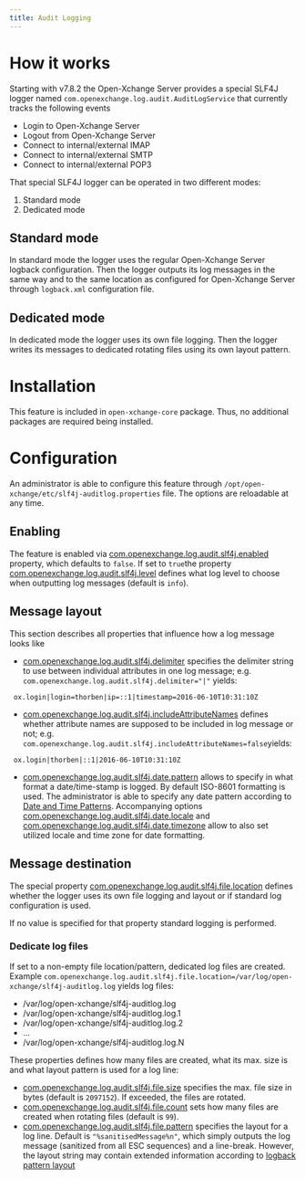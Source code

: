 ```yaml
---
title: Audit Logging
---
```


# How it works

Starting with v7.8.2 the Open-Xchange Server provides a special SLF4J logger named ``com.openexchange.log.audit.AuditLogService`` that currently tracks the following events

 - Login to Open-Xchange Server
 - Logout from Open-Xchange Server
 - Connect to internal/external IMAP
 - Connect to internal/external SMTP
 - Connect to internal/external POP3

That special SLF4J logger can be operated in two different modes:

1. Standard mode
2. Dedicated mode

## Standard mode

In standard mode the logger uses the regular Open-Xchange Server logback configuration. Then the logger outputs its log messages in the same way and to the same location as configured for Open-Xchange Server through ``logback.xml`` configuration file.

## Dedicated mode

In dedicated mode the logger uses its own file logging. Then the logger writes its messages to dedicated rotating files using its own layout pattern.

# Installation

This feature is included in ``open-xchange-core`` package. Thus, no additional packages are required being installed.

# Configuration

An administrator is able to configure this feature through `/opt/open-xchange/etc/slf4j-auditlog.properties` file. The options are reloadable at any time.

## Enabling

The feature is enabled via [com.openexchange.log.audit.slf4j.enabled](http://documentation.open-xchange.com/components/middleware/config/{{version}}/index.html#com.openexchange.log.audit.slf4j.enabled) property, which defaults to ``false``. If set to ``true``the property [com.openexchange.log.audit.slf4j.level](http://documentation.open-xchange.com/components/middleware/config/{{version}}/index.html#com.openexchange.log.audit.slf4j.level) defines what log level to choose when outputting log messages (default is ``info``).

## Message layout

This section describes all properties that influence how a log message looks like

 - [com.openexchange.log.audit.slf4j.delimiter](http://documentation.open-xchange.com/components/middleware/config/{{version}}/index.html#com.openexchange.log.audit.slf4j.delimiter) specifies the delimiter string to use between individual attributes in one log message; e.g. ``com.openexchange.log.audit.slf4j.delimiter="|"`` yields:

  ```
   ox.login|login=thorben|ip=::1|timestamp=2016-06-10T10:31:10Z
  ```

 - [com.openexchange.log.audit.slf4j.includeAttributeNames](http://documentation.open-xchange.com/components/middleware/config/{{version}}/index.html#com.openexchange.log.audit.slf4j.includeAttributeNames) defines whether attribute names are supposed to be included in log message or not; e.g. ``com.openexchange.log.audit.slf4j.includeAttributeNames=false``yields:

  ```
   ox.login|thorben|::1|2016-06-10T10:31:10Z
  ```

 - [com.openexchange.log.audit.slf4j.date.pattern](http://documentation.open-xchange.com/components/middleware/config/{{version}}/index.html#com.openexchange.log.audit.slf4j.date.pattern) allows to specify in what format a date/time-stamp is logged. By default ISO-8601 formatting is used. The administrator is able to specify any date pattern according to [Date and Time Patterns](https://docs.oracle.com/javase/7/docs/api/java/text/SimpleDateFormat.html). Accompanying options [com.openexchange.log.audit.slf4j.date.locale](http://documentation.open-xchange.com/components/middleware/config/{{version}}/index.html#com.openexchange.log.audit.slf4j.date.locale) and [com.openexchange.log.audit.slf4j.date.timezone](http://documentation.open-xchange.com/components/middleware/config/{{version}}/index.html#com.openexchange.log.audit.slf4j.date.timezone) allow to also set utilized locale and time zone for date formatting.

## Message destination

The special property [com.openexchange.log.audit.slf4j.file.location](http://documentation.open-xchange.com/components/middleware/config/{{version}}/index.html#com.openexchange.log.audit.slf4j.file.location) defines whether the logger uses its own file logging and layout or if standard log configuration is used.

If no value is specified for that property standard logging is performed.

### Dedicate log files

If set to a non-empty file location/pattern, dedicated log files are created. Example ``com.openexchange.log.audit.slf4j.file.location=/var/log/open-xchange/slf4j-auditlog.log`` yields log files:

 - /var/log/open-xchange/slf4j-auditlog.log
 - /var/log/open-xchange/slf4j-auditlog.log.1
 - /var/log/open-xchange/slf4j-auditlog.log.2
 - ...
 - /var/log/open-xchange/slf4j-auditlog.log.N

These properties defines how many files are created, what its max. size is and what layout pattern is used for a log line:

 - [com.openexchange.log.audit.slf4j.file.size](http://documentation.open-xchange.com/components/middleware/config/{{version}}/index.html#com.openexchange.log.audit.slf4j.file.size) specifies the max. file size in bytes (default is ``2097152``). If exceeded, the files are rotated.
 - [com.openexchange.log.audit.slf4j.file.count](http://documentation.open-xchange.com/components/middleware/config/{{version}}/index.html#com.openexchange.log.audit.slf4j.file.count) sets how many files are created when rotating files (default is ``99``).
 - [com.openexchange.log.audit.slf4j.file.pattern](http://documentation.open-xchange.com/components/middleware/config/{{version}}/index.html#com.openexchange.log.audit.slf4j.file.pattern) specifies the layout for a log line. Default is ``"%sanitisedMessage%n"``, which simply outputs the log message (sanitized from all ESC sequences) and a line-break. However, the layout string may contain extended information according to [logback pattern layout](http://logback.qos.ch/manual/layouts.html#ClassicPatternLayout)
